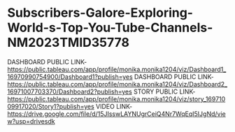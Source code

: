 # Subscribers-Galore-Exploring-World-s-Top-You-Tube-Channels-NM2023TMID35778
DASHBOARD PUBLIC LINK-https://public.tableau.com/app/profile/monika.monika1204/viz/Dashboard1_16970990754900/Dashboard1?publish=yes
DASHBOARD PUBLIC LINK-https://public.tableau.com/app/profile/monika.monika1204/viz/Dashboard2_16971007703370/Dashboard2?publish=yes
STORY PUBLIC LINK-https://public.tableau.com/app/profile/monika.monika1204/viz/story_16971009917020/Story1?publish=yes
VIDEO LINK-https://drive.google.com/file/d/15JIsswLAYNUgrCeiQ4Nr7WqEqI5IJgNd/view?usp=drivesdk






